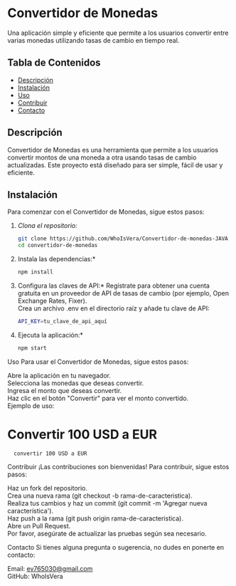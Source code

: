 # Convertidor de Monedas

Una aplicación simple y eficiente que permite a los usuarios convertir entre varias monedas utilizando tasas de cambio en tiempo real.

## Tabla de Contenidos
- [Descripción](#descripción)
- [Instalación](#instalación)
- [Uso](#uso)
- [Contribuir](#contribuir)
- [Contacto](#contacto)

## Descripción

Convertidor de Monedas es una herramienta que permite a los usuarios convertir montos de una moneda a otra usando tasas de cambio actualizadas. Este proyecto está diseñado para ser simple, fácil de usar y eficiente.

## Instalación

Para comenzar con el Convertidor de Monedas, sigue estos pasos:

1. *Clona el repositorio:*
   ```sh
   git clone https://github.com/WhoIsVera/Convertidor-de-monedas-JAVA
   cd convertidor-de-monedas

2. Instala las dependencias:*
   ```sh
   npm install

3. Configura las claves de API:*
   Regístrate para obtener una cuenta gratuita en un proveedor de API de tasas de cambio (por ejemplo, Open Exchange Rates, Fixer).  
   Crea un archivo .env en el directorio raíz y añade tu clave de API:
    ```sh
    API_KEY=tu_clave_de_api_aquí

4. Ejecuta la aplicación:*
    ```sh
    npm start
Uso
Para usar el Convertidor de Monedas, sigue estos pasos:

Abre la aplicación en tu navegador.  
Selecciona las monedas que deseas convertir.  
Ingresa el monto que deseas convertir.  
Haz clic en el botón "Convertir" para ver el monto convertido.  
Ejemplo de uso:
    
  # Convertir 100 USD a EUR  
      convertir 100 USD a EUR

      
Contribuir
¡Las contribuciones son bienvenidas! Para contribuir, sigue estos pasos:

Haz un fork del repositorio.  
Crea una nueva rama (git checkout -b rama-de-caracteristica).  
Realiza tus cambios y haz un commit (git commit -m 'Agregar nueva característica').  
Haz push a la rama (git push origin rama-de-caracteristica).  
Abre un Pull Request.  
Por favor, asegúrate de actualizar las pruebas según sea necesario.  

Contacto
Si tienes alguna pregunta o sugerencia, no dudes en ponerte en contacto:  

Email: ev765030@gmail.com  
GitHub: WhoIsVera  
